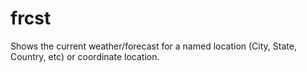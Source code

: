 # frcst
Shows the current weather/forecast for a named location (City, State, Country, etc) or coordinate location.